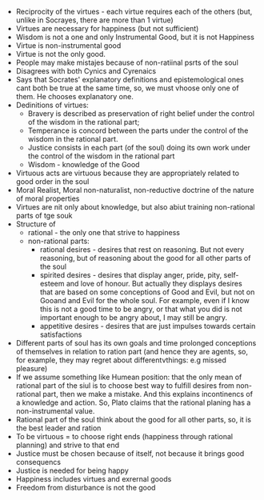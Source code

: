 - Reciprocity of the virtues - each virtue requires each of the others (but, unlike in Socrayes, there are more than 1 virtue)
- Virtues are necessary for happiness (but not sufficient)
- Wisdom is not a one and only Instrumental Good, but it is not Happiness
- Virtue is non-instrumental good
- Virtue is not the only good.
- People may make mistajes because of non-ratiinal psrts of the soul
- Disagrees with both Cynics and Cyrenaics
- Says that Socrates' explanatory definitions and epistemological ones cant both be true at the same time, so, we must vhoose only one of them. He chooses explanatory one.
- Dedinitions of virtues:
    - Bravery is described as preservation of right belief under the control of the wisdom in the rational part; 
    - Temperance is concord between the parts under the control of the wisdom in the rational part.
    - Justice consists in each part (of the soul) doing its own work under the control of the wisdom in the rational part
    - Wisdom - knowledge of the Good
- Virtuous acts are virtuous because they are appropriately related to good order in the soul
- Moral Realist, Moral non-naturalist, non-reductive doctrine of the nature of moral properties
- Virtues are nit only about knowledge, but also abiut training non-rational parts of tge souk
- Structure of 
    - rational - the only one that strive to happiness
    - non-rational parts:
        - rational desires - desires that rest on reasoning. But not every reasoning, but of reasoning about the good for all other parts of the soul   
        - spirited desires - desires that display anger, pride, pity, self-esteem and  love of honour. But actually they displays desires that are based on some conceptions of Good and Evil, but not on Gooand and Evil for the whole soul. For example, even if I know this is not a good time to be angry, or that what you did is not important enough to be angry about, I may still be angry.
        - appetitive desires - desires that are just impulses towards certain satisfactions
- Different parts of soul has its own goals and time prolonged conceptions of themselves in relation to ration part (and hence they are agents, so, for example, they may regret about differentvthings: e.g missed pleasure)
 - If we assume something like Humean position: that the only mean of rational part of the siul is to choose best way to fulfill desires from non-rational part, then we make a mistake. And this explains incontinencs of a knowledge and action. So, Plato claims that the rational planing has a non-instrumental value.
- Rational part of the soul think about the good for all other parts, so, it is the best leader and ration
- To be virtuous = to choose right ends (happiness through rational planning) and strive to that end
- Justice must be chosen because of itself, not because it brings good consequencs
- Justice is needed for being happy
- Happiness includes virtues and exrernal goods
- Freedom from disturbance is not the good